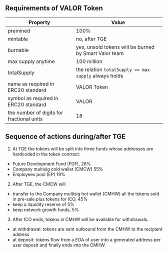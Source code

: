 ## Requirements of VALOR Token

Property | Value 
--- | --- 
premined | 100%
mintable | no, after TGE
burnable | yes, unsold tokens will be burned by Smart Valor team
max supply anytime| 100 million
totalSupply | the relation `totalSupply <= max supply`  always holds
name as required in ERC20 standard | VALOR Token
symbol	as required in ERC20 standard | VALOR
the number of digits for fractional units | 18	
	
  
## Sequence of actions during/after TGE

1. At TGE the tokens will be split into three funds whose addresses are hardcoded in the token contract: 
 * Future Development Fund (FDF), 26%
 * Company multisig cold wallet (CMCW) 55%
 * Employees pool (EP) 19%
 
 2. After TGE, the CMCW will 
 * transfer to the Company multisig hot wallet (CMHW) all the tokens sold in pre-sale plus tokens for ICO, 45%
 * keep a liquidity reserve of 5%
 * keep network growth funds, 5%
 
 
 3. After ICO ends, tokens in CMHW will be available for withdrawals.
 * at withdrawal: tokens are sent outbound from the CMHW to the recipient address
 * at deposit: tokens flow from a EOA of user into a generated address per user deposit and finally ends into the CMHW.
   

